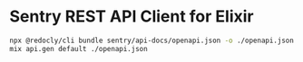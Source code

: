 # Sentry REST API Client for Elixir

```bash
npx @redocly/cli bundle sentry/api-docs/openapi.json -o ./openapi.json
mix api.gen default ./openapi.json
```
